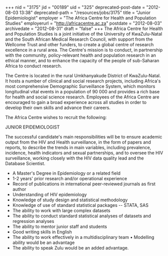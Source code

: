 +++
nid = "3175"
jid = "00189"
uid = "325"
deprecated-post-date = "2012-08-03 13:38"
deprecated-path = "/resources/jobs/3175"
title = "Junior Epidemiologist"
employer = "The Africa Centre for Health and Population Studies"
employerurl = "http://africacentre.ac.za"
postdate = "2012-08-03"
archivedate = "2012-08-31"
draft = "false"
+++
The Africa Centre for Health and Population Studies is a joint
initiative of the University of KwaZulu-Natal and the South African
Medical Research Council, with support from the Wellcome Trust and other
funders, to create a global centre of research excellence in a rural
area. The Centre's mission is to conduct, in partnership with the
community, policy-relevant health and population research in an ethical
manner, and to enhance the capacity of the people of sub-Saharan Africa
to conduct research.

The Centre is located in the rural Umkhanyakude District of
KwaZulu-Natal. It hosts a number of clinical and social research
projects, including Africa's most comprehensive Demographic Surveillance
System, which monitors longitudinal vital events in a population of 90
000 and provides a rich base for health and social science research.
Employees of the Africa Centre are encouraged to gain a broad experience
across all studies in order to develop their own skills and advance
their careers.

The Africa Centre wishes to recruit the following:

JUNIOR EPIDEMIOLOGIST

The successful candidate's main responsibilities will be to ensure
academic output from the HIV and Health surveillance, in the form of
papers and reports, to describe the trends in main variables, including
prevalence, incidence, health indicators and sexual partnerships, and to
oversee the HIV surveillance, working closely with the HIV data quality
lead and the Database Scientist.
  
-   A Master's Degree in Epidemiology or a related field
-   1-2 years' prior research and/or operational experience
-   Record of publications in international peer-reviewed journals as
    first author
-   Understanding of HIV epidemiology
-   Knowledge of study design and statistical methodology
-   Knowledge of use of standard statistical packages -- STATA, SAS
-   The ability to work with large complex datasets
-   The ability to conduct standard statistical analyses of datasets and
    regression analyses
-   The ability to mentor junior staff and students
-   Good writing skills in English
-   The ability to work effectively in a multidisciplinary team •
    Modelling ability would be an advantage
-   The ability to speak Zulu would be an added advantage.
